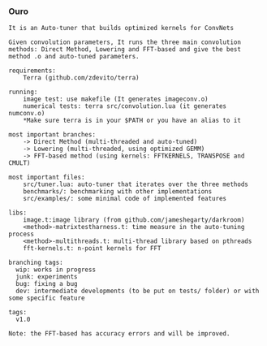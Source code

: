 ### Ouro         
    It is an Auto-tuner that builds optimized kernels for ConvNets

    Given convolution parameters, It runs the three main convolution methods: Direct Method, Lowering and FFT-based and give the best method .o and auto-tuned parameters.

    requirements:
        Terra (github.com/zdevito/terra)
    
    running:
        image test: use makefile (It generates imageconv.o)
        numerical tests: terra src/convolution.lua (it generates numconv.o)
        *Make sure terra is in your $PATH or you have an alias to it

    most important branches: 
        -> Direct Method (multi-threaded and auto-tuned)
        -> Lowering (multi-threaded, using optimized GEMM)
        -> FFT-based method (using kernels: FFTKERNELS, TRANSPOSE and CMULT)
        
    most important files: 
        src/tuner.lua: auto-tuner that iterates over the three methods 
        benchmarks/: benchmarking with other implementations
        src/examples/: some minimal code of implemented features

    libs:  
        image.t:image library (from github.com/jameshegarty/darkroom)
        <method>-matrixtestharness.t: time measure in the auto-tuning process
        <method>-multithreads.t: multi-thread library based on pthreads
        fft-kernels.t: n-point kernels for FFT

    branching tags:
      wip: works in progress
      junk: experiments
      bug: fixing a bug
      dev: intermediate developments (to be put on tests/ folder) or with some specific feature
    
    tags:
      v1.0

    Note: the FFT-based has accuracy errors and will be improved.
